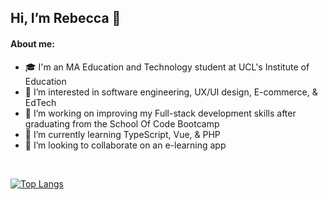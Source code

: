 ## Hi, I’m Rebecca 👋

#### About me:

- 🎓 I'm an MA Education and Technology student at UCL's Institute of Education
- 👀 I’m interested in software engineering, UX/UI design, E-commerce, & EdTech
- 🌱 I’m working on improving my Full-stack development skills after graduating from the School Of Code Bootcamp
- 🧠 I’m currently learning TypeScript, Vue, & PHP
- 💞️ I’m looking to collaborate on an e-learning app

<br>

  [![Top Langs](https://github-readme-stats.vercel.app/api/top-langs/?username=rebeccatuffnell&layout=compact&langs_count=8&count-private=true)](https://github.com/anuraghazra/github-readme-stats)
